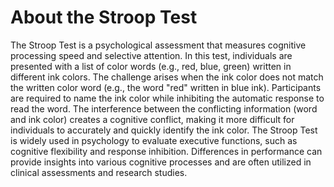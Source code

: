 # About the Stroop Test

The Stroop Test is a psychological assessment that measures cognitive processing speed and selective attention. In this test, individuals are presented with a list of color words (e.g., red, blue, green) written in different ink colors. The challenge arises when the ink color does not match the written color word (e.g., the word "red" written in blue ink). Participants are required to name the ink color while inhibiting the automatic response to read the word. The interference between the conflicting information (word and ink color) creates a cognitive conflict, making it more difficult for individuals to accurately and quickly identify the ink color. The Stroop Test is widely used in psychology to evaluate executive functions, such as cognitive flexibility and response inhibition. Differences in performance can provide insights into various cognitive processes and are often utilized in clinical assessments and research studies.
